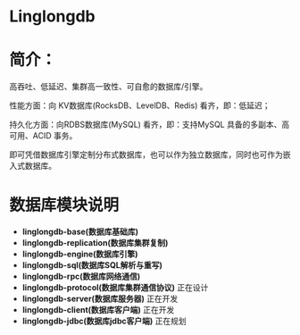 Linglongdb
============

# 简介：
高吞吐、低延迟、集群高一致性、可自愈的数据库/引擎。

性能方面：向 KV数据库(RocksDB、LevelDB、Redis) 看齐，即：低延迟；

持久化方面：向RDBS数据库(MySQL) 看齐，即：支持MySQL 具备的多副本、高可用、ACID 事务。

即可凭借数据库引擎定制分布式数据库，也可以作为独立数据库，同时也可作为嵌入式数据库。


# 数据库模块说明
- **linglongdb-base(数据库基础库)**
- **linglongdb-replication(数据库集群复制)**   
- **linglongdb-engine(数据库引擎)**
- **linglongdb-sql(数据库SQL解析与重写)**
- **linglongdb-rpc(数据库网络通信)**
- **linglongdb-protocol(数据库集群通信协议)** 正在设计
- **linglongdb-server(数据库服务器)** 正在开发
- **linglongdb-client(数据库客户端)** 正在开发
- **linglongdb-jdbc(数据库jdbc客户端)** 正在规划
